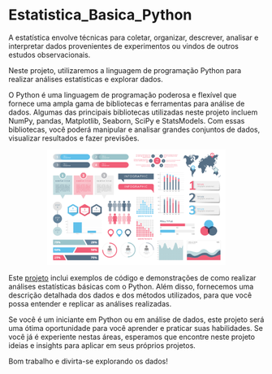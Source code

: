# Estatistica_Basica_Python

A estatística envolve técnicas para coletar, organizar, descrever, analisar e interpretar dados provenientes de experimentos ou vindos de outros estudos observacionais.

Neste projeto, utilizaremos a linguagem de programação Python para realizar análises estatísticas e explorar dados.

O Python é uma linguagem de programação poderosa e flexível que fornece uma ampla gama de bibliotecas e ferramentas para análise de dados. Algumas das principais bibliotecas utilizadas neste projeto incluem NumPy, pandas, Matplotlib, Seaborn, SciPy e StatsModels. Com essas bibliotecas, você poderá manipular e analisar grandes conjuntos de dados, visualizar resultados e fazer previsões.

<p align="center">
  <img src="estatistica.jpg" width=70% >
</p>


Este [projeto](https://github.com/joaomarcelofc/Estatistica_Basica_Python/blob/main/Estudando_estatistica_basica_Python.ipynb) inclui exemplos de código e demonstrações de como realizar análises estatísticas básicas com o Python. Além disso, fornecemos uma descrição detalhada dos dados e dos métodos utilizados, para que você possa entender e replicar as análises realizadas.

Se você é um iniciante em Python ou em análise de dados, este projeto será uma ótima oportunidade para você aprender e praticar suas habilidades. Se você já é experiente nestas áreas, esperamos que encontre neste projeto ideias e insights para aplicar em seus próprios projetos.

Bom trabalho e divirta-se explorando os dados!
